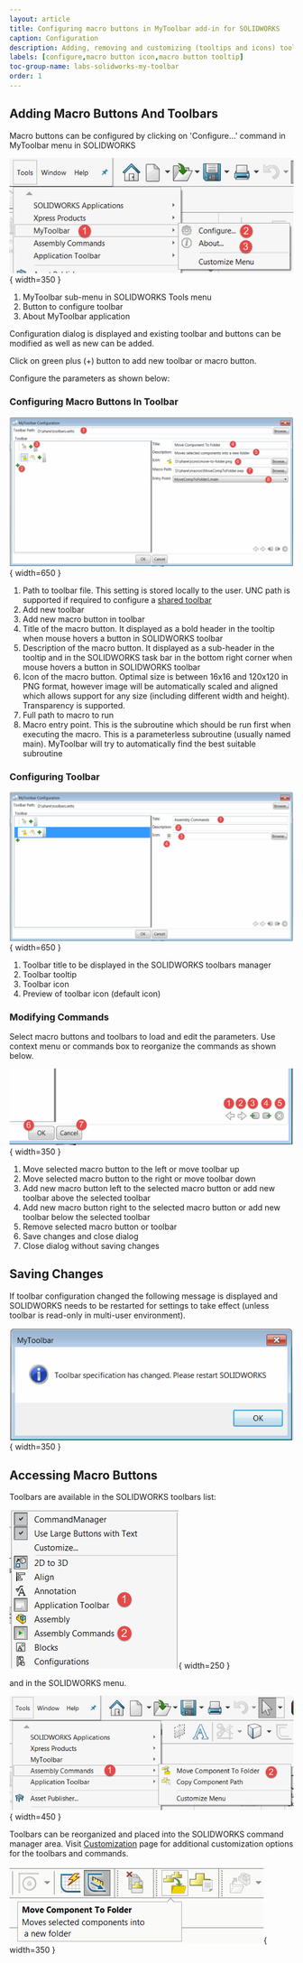 ```yaml
---
layout: article
title: Configuring macro buttons in MyToolbar add-in for SOLIDWORKS
caption: Configuration
description: Adding, removing and customizing (tooltips and icons) toolbars and macro buttons in MyToolbar add-in for SOLIDWORKS
labels: [configure,macro button icon,macro button tooltip]
toc-group-name: labs-solidworks-my-toolbar
order: 1
---
```

## Adding Macro Buttons And Toolbars

Macro buttons can be configured by clicking on 'Configure...' command in MyToolbar menu in SOLIDWORKS

![MyToolbar add-in menu in SOLIDWORKS](my-toolbar-menu.png){ width=350 }

1. MyToolbar sub-menu in SOLIDWORKS Tools menu
1. Button to configure toolbar
1. About MyToolbar application

Configuration dialog is displayed and existing toolbar and buttons can be modified as well as new can be added.

Click on green plus (+) button to add new toolbar or macro button.

Configure the parameters as shown below:

### Configuring Macro Buttons In Toolbar

![Editing macro button in MyToolbar](edit-macro.png){ width=650 }

1. Path to toolbar file. This setting is stored locally to the user. UNC path is supported if required to configure a [shared toolbar](/labs/solidworks/my-toolbar/user-guide/multi-user/)
1. Add new toolbar
1. Add new macro button in toolbar
1. Title of the macro button. It displayed as a bold header in the tooltip when mouse hovers a button in SOLIDWORKS toolbar
1. Description of the macro button. It displayed as a sub-header in the tooltip and in the SOLIDWORKS task bar in the bottom right corner when mouse hovers a button in SOLIDWORKS toolbar
1. Icon of the macro button. Optimal size is between 16x16 and 120x120 in PNG format, however image will be automatically scaled and aligned which allows support for any size (including different width and height). Transparency is supported.
1. Full path to macro to run
1. Macro entry point. This is the subroutine which should be run first when executing the macro. This is a parameterless subroutine (usually named main). MyToolbar will try to automatically find the best suitable subroutine

### Configuring Toolbar

![Editing toolbar in MyToolbar](edit-toolbar.png){ width=650 }

1. Toolbar title to be displayed in the SOLIDWORKS toolbars manager
1. Toolbar tooltip
1. Toolbar icon
1. Preview of toolbar icon (default icon)

### Modifying Commands

Select macro buttons and toolbars to load and edit the parameters. Use context menu or commands box to reorganize the commands as shown below.

![Caption](modifying-commands.png){ width=350 }

1. Move selected macro button to the left or move toolbar up
1. Move selected macro button to the right or move toolbar down
1. Add new macro button left to the selected macro button or add new toolbar above the selected toolbar
1. Add new macro button right to the selected macro button or add new toolbar below the selected toolbar
1. Remove selected macro button or toolbar
1. Save changes and close dialog
1. Close dialog without saving changes

## Saving Changes

If toolbar configuration changed the following message is displayed and SOLIDWORKS needs to be restarted for settings to take effect (unless toolbar is read-only in multi-user environment).

![MyToolbar specification changed notification](toolbar-spec-changed.png){ width=350 }

## Accessing Macro Buttons

Toolbars are available in the SOLIDWORKS toolbars list:

![SOLIDWORKS toolbars list](solidworks-toolbars.png){ width=250 }

and in the SOLIDWORKS menu.

![Macro buttons in SOLIDWORKS menu](my-toolbar-commands-menu.png){ width=450 }

Toolbars can be reorganized and placed into the SOLIDWORKS command manager area. Visit [Customization](/solidworks/my-toolbar/user-guide/customization/) page for additional customization options for the toolbars and commands.

![Macro buttons in SOLIDWORKS toolbar](my-toolbar-commands.png){ width=350 }
